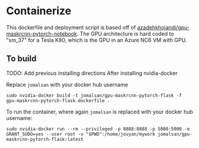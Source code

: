 # Containerize
This dockerfile and deployment script is based off of [azadehkhojandi/gpu-maskrcnn-pytorch-notebook](https://github.com/Azadehkhojandi/gpu-jupyter-docker-stacks). The GPU architecture is hard coded to "sm_37" for a Tesla K80, which is the GPU in an Azure NC6 VM with GPU.

## To build
TODO: Add previous installing directions
After installing nvidia-docker

Replace `jomalsan` with your docker hub username
```
sudo nvidia-docker build -t jomalsan/gpu-maskrcnn-pytorch-flask -f gpu-maskrcnn-pytorch-flask.dockerfile .
```

To run the container, where again `jomalsan` is replaced with your docker hub username:
```
sudo nvidia-docker run --rm --privileged -p 8888:8888 -p 5000:5000 -e GRANT_SUDO=yes --user root -v "$PWD":/home/jovyan/mywork jomalsan/gpu-maskrcnn-pytorch-flask:latest
```